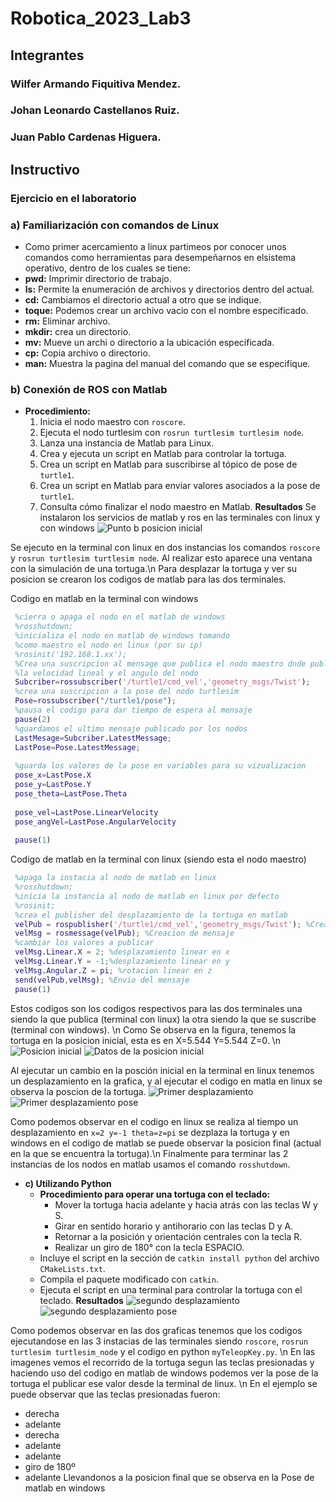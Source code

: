 # Robotica_2023_Lab3
## Integrantes

### Wilfer Armando Fiquitiva Mendez.
### Johan Leonardo Castellanos Ruiz.
### Juan Pablo Cardenas Higuera.

## Instructivo

### Ejercicio en el laboratorio

### a) Familiarización con comandos de Linux
- Como primer acercamiento a linux partimeos por conocer unos comandos como herramientas para desempeñarnos en elsistema operativo, dentro de los cuales se tiene:
-  **pwd:** Imprimir directorio de trabajo.
-  **ls:** Permite la enumeración de archivos y directorios dentro del actual.
-  **cd:** Cambiamos el directorio actual a otro que se indique.
-  **toque:** Podemos crear un archivo vacio con el nombre especificado.
-  **rm:** Eliminar archivo.
-  **mkdir:** crea un directorio.
-  **mv:** Mueve un archi o directorio a la ubicación especificada.
-  **cp:** Copia archivo o directorio.
-  **man:** Muestra la pagina del manual del comando que se especifique.

  ### b) Conexión de ROS con Matlab
  - **Procedimiento:**
    1. Inicia el nodo maestro con `roscore`.
    2. Ejecuta el nodo turtlesim con `rosrun turtlesim turtlesim node`.
    3. Lanza una instancia de Matlab para Linux.
    4. Crea y ejecuta un script en Matlab para controlar la tortuga.
    5. Crea un script en Matlab para suscribirse al tópico de pose de `turtle1`.
    6. Crea un script en Matlab para enviar valores asociados a la pose de `turtle1`.
    7. Consulta cómo finalizar el nodo maestro en Matlab.
**Resultados**
Se instalaron los servicios de matlab y ros en las terminales con linux y con windows
![Punto b posicion inicial](https://github.com/jcardenash99/Robotica_2023_Lab3/assets/61796945/06fea9a2-5530-4a0d-b5f2-e000b2d00073)

Se ejecuto en la terminal con linux en dos instancias los comandos `roscore` y `rosrun turtlesim turtlesim node`. Al realizar esto aparece una ventana con la simulación de una tortuga.\n
Para desplazar la tortuga y ver su posicion se crearon los codigos de matlab para las dos terminales.

Codigo en matlab en la terminal con windows
```matlab
 %cierra o apaga el nodo en el matlab de windows
 %rosshutdown; 
 %inicializa el nodo en matlab de windows tomando 
 %como maestro el nodo en linux (por su ip)
 %rosinit('192.168.1.xx');
 %Crea una suscripcion al mensage que publica el nodo maestro dnde publica
 %la velocidad lineal y el angulo del nodo
 Subcriber=rossubscriber('/turtle1/cmd_vel','geometry_msgs/Twist');
 %crea una suscripcion a la pose del nodo turtlesim
 Pose=rossubscriber("/turtle1/pose");
 %pausa el codigo para dar tiempo de espera al mensaje
 pause(2)
 %guardamos el ultimo mensaje publicado por los nodos
 LastMesage=Subcriber.LatestMessage;
 LastPose=Pose.LatestMessage;
 
 %guarda los valores de la pose en variables para su vizualizacion
 pose_x=LastPose.X
 pose_y=LastPose.Y
 pose_theta=LastPose.Theta
 
 pose_vel=LastPose.LinearVelocity
 pose_angVel=LastPose.AngularVelocity
 
 pause(1)
```
Codigo de matlab en la terminal con linux (siendo esta el nodo maestro)
```matlab
 %apaga la instacia al nodo de matlab en linux
 %rosshutdown;
 %inicia la instancia al nodo de matlab en linux por defecto
 %rosinit; 
 %crea el publisher del desplazamiento de la tortuga en matlab
 velPub = rospublisher('/turtle1/cmd_vel','geometry_msgs/Twist'); %Creacion publicador
 velMsg = rosmessage(velPub); %Creacion de mensaje
 %cambiar los valores a publicar
 velMsg.Linear.X = 2; %desplazamiento linear en x
 velMsg.Linear.Y = -1;%desplazamiento linear en y
 velMsg.Angular.Z = pi; %rotacion linear en z
 send(velPub,velMsg); %Envio del mensaje
 pause(1)
```
Estos codigos son los codigos respectivos para las dos terminales una siendo la que publica (terminal con linux) la otra siendo la que se suscribe (terminal con windows). \n
Como Se observa en la figura, tenemos la tortuga en la posicion inicial, esta es en X=5.544 Y=5.544 Z=0. \n
![Posicion inicial](https://github.com/jcardenash99/Robotica_2023_Lab3/assets/61796945/49845027-dcc4-4ac4-876a-362587bf2c4a)
![Datos de la posicion inicial](https://github.com/jcardenash99/Robotica_2023_Lab3/assets/61796945/026fdde4-01f2-4a63-bb19-f2c9b4153c77)

Al ejecutar un cambio en la posción inicial en la terminal en linux tenemos un desplazamiento en la grafica, y al ejecutar el codigo en matla en linux se observa la poscion de la tortuga.
![Primer desplazamiento](https://github.com/jcardenash99/Robotica_2023_Lab3/assets/61796945/a98b4cbf-07c2-49ec-82ee-377994f7a39e)
![Primer desplazamiento pose](https://github.com/jcardenash99/Robotica_2023_Lab3/assets/61796945/a204cdfd-7826-4e81-977a-56aea39d0e0f)

Como podemos observar en el codigo en linux se realiza al tiempo un desplazamiento en `x=2 y=-1 theta=z=pi` se dezplaza la tortuga y en windows en el codigo de matlab se puede observar la posicion final (actual en la que se encuentra la tortuga).\n
Finalmente para terminar las 2 instancias de los nodos en matlab usamos el comando `rosshutdown`.
- **c) Utilizando Python**
  - **Procedimiento para operar una tortuga con el teclado:**
    - Mover la tortuga hacia adelante y hacia atrás con las teclas W y S.
    - Girar en sentido horario y antihorario con las teclas D y A.
    - Retornar a la posición y orientación centrales con la tecla R.
    - Realizar un giro de 180° con la tecla ESPACIO.
  - Incluye el script en la sección de `catkin install python` del archivo `CMakeLists.txt`.
  - Compila el paquete modificado con `catkin`.
  - Ejecuta el script en una terminal para controlar la tortuga con el teclado.
**Resultados**
![segundo desplazamiento ](https://github.com/jcardenash99/Robotica_2023_Lab3/assets/61796945/24cfc4f9-e8e1-4594-9d68-599dc989a69f)
![segundo desplazamiento pose](https://github.com/jcardenash99/Robotica_2023_Lab3/assets/61796945/ec9c86d7-3820-48c4-8469-73c09e31c91c)

Como podemos observar en las dos graficas tenemos que los codigos ejecutandose en las 3 instacias de las terminales siendo `roscore`, `rosrun turtlesim turtlesim_node` y el codigo en python `myTeleopKey.py`. \n
En las imagenes vemos el recorrido de la tortuga segun las teclas presionadas y haciendo uso del codigo en matlab de windows podemos ver la pose de la tortuga el publicar ese valor desde la terminal de linux. \n
En el ejemplo se puede observar que las teclas presionadas fueron:
  - derecha
  - adelante
  - derecha
  - adelante
  - adelante
  - giro de 180º
  - adelante
Llevandonos a la posicion final que se observa en la Pose de matlab en windows
